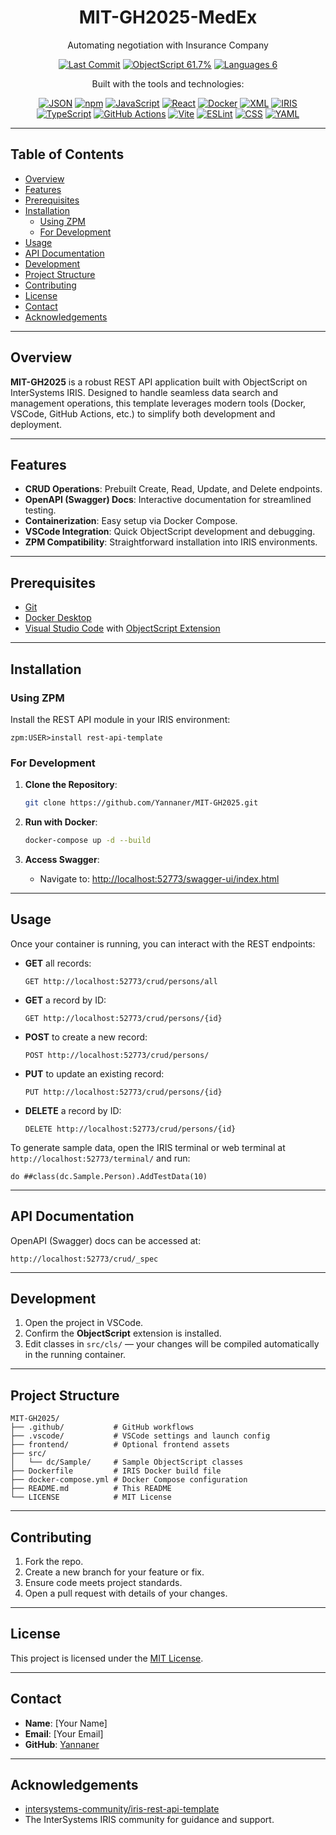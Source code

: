 
<div align="center">

# MIT-GH2025-MedEx  
Automating negotiation with Insurance Company

[![Last Commit](https://img.shields.io/badge/last%20commit-March-blue.svg)](https://github.com/Yannaner/MIT-GH2025/commits)
[![ObjectScript 61.7%](https://img.shields.io/badge/ObjectScript-61.7%25-orange.svg)](https://github.com/Yannaner/MIT-GH2025/search?l=objectscript)
[![Languages 6](https://img.shields.io/badge/Languages-6-brightgreen.svg)](https://github.com/Yannaner/MIT-GH2025)

Built with the tools and technologies:

[![JSON](https://img.shields.io/badge/JSON-000000?logo=json&logoColor=white)](https://www.json.org/)
[![npm](https://img.shields.io/badge/npm-CB3837?logo=npm&logoColor=white)](https://www.npmjs.com/)
[![JavaScript](https://img.shields.io/badge/JavaScript-F7DF1E?logo=javascript&logoColor=black)](https://developer.mozilla.org/en-US/docs/Web/JavaScript)
[![React](https://img.shields.io/badge/React-61DAFB?logo=react&logoColor=black)](https://reactjs.org/)
[![Docker](https://img.shields.io/badge/Docker-2496ED?logo=docker&logoColor=white)](https://www.docker.com/)
[![XML](https://img.shields.io/badge/XML-8B0000?logo=xml&logoColor=white)](https://www.w3.org/XML/)
[![IRIS](https://img.shields.io/badge/IRIS-FF0080?logo=InterSystems&logoColor=white)](https://www.intersystems.com/products/intersystems-iris/)
[![TypeScript](https://img.shields.io/badge/TypeScript-3178C6?logo=typescript&logoColor=white)](https://www.typescriptlang.org/)
[![GitHub Actions](https://img.shields.io/badge/GitHub%20Actions-2088FF?logo=github-actions&logoColor=white)](https://github.com/features/actions)
[![Vite](https://img.shields.io/badge/Vite-646CFF?logo=vite&logoColor=white)](https://vitejs.dev/)
[![ESLint](https://img.shields.io/badge/ESLint-4B32C3?logo=eslint&logoColor=white)](https://eslint.org/)
[![CSS](https://img.shields.io/badge/CSS-1572B6?logo=css3&logoColor=white)](https://developer.mozilla.org/en-US/docs/Web/CSS)
[![YAML](https://img.shields.io/badge/YAML-808080?logo=yaml&logoColor=white)](https://yaml.org/)

</div>

---

## Table of Contents
- [Overview](#overview)
- [Features](#features)
- [Prerequisites](#prerequisites)
- [Installation](#installation)
  - [Using ZPM](#using-zpm)
  - [For Development](#for-development)
- [Usage](#usage)
- [API Documentation](#api-documentation)
- [Development](#development)
- [Project Structure](#project-structure)
- [Contributing](#contributing)
- [License](#license)
- [Contact](#contact)
- [Acknowledgements](#acknowledgements)

---

## Overview
**MIT-GH2025** is a robust REST API application built with ObjectScript on InterSystems IRIS. Designed to handle seamless data search and management operations, this template leverages modern tools (Docker, VSCode, GitHub Actions, etc.) to simplify both development and deployment.

---

## Features
- **CRUD Operations**: Prebuilt Create, Read, Update, and Delete endpoints.
- **OpenAPI (Swagger) Docs**: Interactive documentation for streamlined testing.
- **Containerization**: Easy setup via Docker Compose.
- **VSCode Integration**: Quick ObjectScript development and debugging.
- **ZPM Compatibility**: Straightforward installation into IRIS environments.

---

## Prerequisites
- [Git](https://git-scm.com/)
- [Docker Desktop](https://www.docker.com/)
- [Visual Studio Code](https://code.visualstudio.com/) with [ObjectScript Extension](https://marketplace.visualstudio.com/items?itemName=IRIS-Community.iris-objectscript)

---

## Installation

### Using ZPM
Install the REST API module in your IRIS environment:
```objectscript
zpm:USER>install rest-api-template
```

### For Development
1. **Clone the Repository**:
   ```bash
   git clone https://github.com/Yannaner/MIT-GH2025.git
   ```

2. **Run with Docker**:
   ```bash
   docker-compose up -d --build
   ```

3. **Access Swagger**:
   - Navigate to: [http://localhost:52773/swagger-ui/index.html](http://localhost:52773/swagger-ui/index.html)

---

## Usage
Once your container is running, you can interact with the REST endpoints:

- **GET** all records:
  ```
  GET http://localhost:52773/crud/persons/all
  ```
- **GET** a record by ID:
  ```
  GET http://localhost:52773/crud/persons/{id}
  ```
- **POST** to create a new record:
  ```
  POST http://localhost:52773/crud/persons/
  ```
- **PUT** to update an existing record:
  ```
  PUT http://localhost:52773/crud/persons/{id}
  ```
- **DELETE** a record by ID:
  ```
  DELETE http://localhost:52773/crud/persons/{id}
  ```

To generate sample data, open the IRIS terminal or web terminal at `http://localhost:52773/terminal/` and run:
```objectscript
do ##class(dc.Sample.Person).AddTestData(10)
```

---

## API Documentation
OpenAPI (Swagger) docs can be accessed at:
```
http://localhost:52773/crud/_spec
```

---

## Development
1. Open the project in VSCode.
2. Confirm the **ObjectScript** extension is installed.
3. Edit classes in `src/cls/` — your changes will be compiled automatically in the running container.

---

## Project Structure
```
MIT-GH2025/
├── .github/           # GitHub workflows
├── .vscode/           # VSCode settings and launch config
├── frontend/          # Optional frontend assets
├── src/
│   └── dc/Sample/     # Sample ObjectScript classes
├── Dockerfile         # IRIS Docker build file
├── docker-compose.yml # Docker Compose configuration
├── README.md          # This README
└── LICENSE            # MIT License
```

---

## Contributing
1. Fork the repo.
2. Create a new branch for your feature or fix.
3. Ensure code meets project standards.
4. Open a pull request with details of your changes.

---

## License
This project is licensed under the [MIT License](LICENSE).

---

## Contact
- **Name**: [Your Name]
- **Email**: [Your Email]
- **GitHub**: [Yannaner](https://github.com/Yannaner)

---

## Acknowledgements
- [intersystems-community/iris-rest-api-template](https://github.com/intersystems-community/iris-rest-api-template)
- The InterSystems IRIS community for guidance and support.

